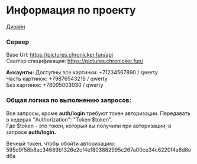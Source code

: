 # Информация по проекту

[Дизайн](https://www.figma.com/file/DskQkoBqXewHFzyqlKkao3/Surf-education-iOS?node-id=9%3A8467)

### Сервер

Base Url: https://pictures.chronicker.fun/api
<br>Сваггер спецификация: https://pictures.chronicker.fun/

**Аккаунты:**
Доступны все картинки: +71234567890 / qwerty
<br>Часть картинок: +79876543219 / qwerty
<br>Без картинок: +78005003030 / qwerty

### Общая логика по выполнению запросов:

Все запросы, кроме **auth/login** требуют токен авторизации. Передавать в хедерах "Authorization": "Token $token".
<br>Где $token - это токен, который вы получили при авторизации, в запросе **auth/login.**

Вечный токен, чтобы обойти авторизацию: 595d9f58b8ac34689b1326e2cf4ef803882995c267a00ce34c6220f4a6d8ed6a
